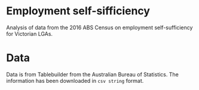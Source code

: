 # Employment self-sifficiency

Analysis of data from the 2016 ABS Census on employment self-sufficiency for Victorian LGAs.

# Data

Data is from Tablebuilder from the Australian Bureau of Statistics. The information has been downloaded in `csv string` format.
